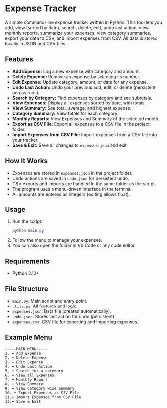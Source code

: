 
# Expense Tracker

A simple command-line expense tracker written in Python. This tool lets you add, view (sorted by date), search, delete, edit, undo last action, view monthly reports, summarize your expenses, view category summaries, export your data to CSV, and import expenses from CSV. All data is stored locally in JSON and CSV files.

## Features
- **Add Expense:** Log a new expense with category and amount.
- **Delete Expense:** Remove an expense by selecting its number.
- **Edit Expense:** Update category, amount, or date for any expense.
- **Undo Last Action:** Undo your previous add, edit, or delete (persistent across runs).
- **Search by Category:** Find expenses by category and see subtotals.
- **View Expenses:** Display all expenses sorted by date, with totals.
- **View Summary:** See total, average, and highest expense.
- **Category Summary:** View totals for each category.
- **Monthly Reports:** View Expenses and Summary of the selected month.
- **Export as CSV File:** Export all expenses to a CSV file in the project folder.
- **Import Expenses from CSV File:** Import expenses from a CSV file into your tracker.
- **Save & Exit:** Save all changes to `expenses.json` and exit.


## How It Works
- Expenses are stored in `expenses.json` in the project folder.
- Undo actions are saved in `undo.json` for persistent undo.
- CSV exports and imports are handled in the same folder as the script.
- The program uses a menu-driven interface in the terminal.
- All amounts are entered as integers (editing allows float).

## Usage
1. Run the script:
   ```powershell
   python main.py
   ```
2. Follow the menu to manage your expenses.
3. You can also open the folder in VS Code or any code editor.

## Requirements
- Python 3.10+


## File Structure
- `main.py`: Main script and entry point.
- `utils.py`: All features and logic.
- `expenses.json`: Data file (created automatically).
- `undo.json`: Stores last action for undo (persistent).
- `expenses.csv`: CSV file for exporting and importing expenses.

## Example Menu
```
-----MAIN MENU-----
1. ➡ Add Expense
2. ➡ Delete Expense
3. ➡ Edit Expense
4. ➡ Undo Last Action
5. ➡ Search for a category
6. ➡ View all Expenses
7. ➡ Monthly Report
8. ➡ View Summary
9. ➡ View Category wise Summary
10. ➡ Export Expenses as CSV File
11.➡ Import Expenses from CSV File
12.➡ Save & Exit
```
